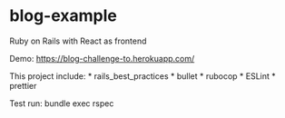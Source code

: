 # blog-example
Ruby on Rails with React as frontend

Demo: https://blog-challenge-to.herokuapp.com/

This project include: 
    * rails_best_practices
    * bullet
    * rubocop
    * ESLint
    * prettier

Test run: bundle exec rspec
